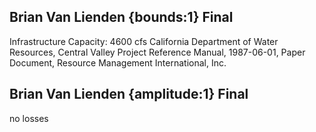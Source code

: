 ## Brian Van Lienden {bounds:1} Final
Infrastructure Capacity: 4600 cfs
California Department of Water Resources, Central Valley Project Reference Manual, 1987-06-01, Paper Document, Resource Management International, Inc.

## Brian Van Lienden {amplitude:1} Final
no losses

